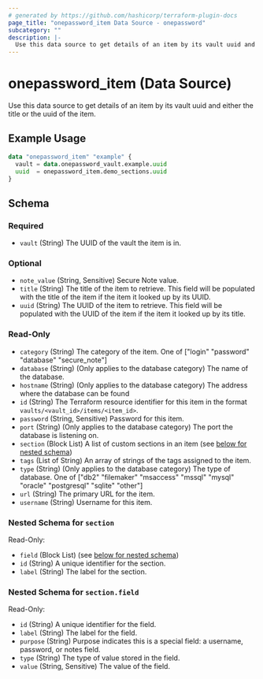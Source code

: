 ```yaml
---
# generated by https://github.com/hashicorp/terraform-plugin-docs
page_title: "onepassword_item Data Source - onepassword"
subcategory: ""
description: |-
  Use this data source to get details of an item by its vault uuid and either the title or the uuid of the item.
---
```


# onepassword_item (Data Source)

Use this data source to get details of an item by its vault uuid and either the title or the uuid of the item.

## Example Usage

```terraform
data "onepassword_item" "example" {
  vault = data.onepassword_vault.example.uuid
  uuid  = onepassword_item.demo_sections.uuid
}
```

<!-- schema generated by tfplugindocs -->
## Schema

### Required

- `vault` (String) The UUID of the vault the item is in.

### Optional

- `note_value` (String, Sensitive) Secure Note value.
- `title` (String) The title of the item to retrieve. This field will be populated with the title of the item if the item it looked up by its UUID.
- `uuid` (String) The UUID of the item to retrieve. This field will be populated with the UUID of the item if the item it looked up by its title.

### Read-Only

- `category` (String) The category of the item. One of ["login" "password" "database" "secure_note"]
- `database` (String) (Only applies to the database category) The name of the database.
- `hostname` (String) (Only applies to the database category) The address where the database can be found
- `id` (String) The Terraform resource identifier for this item in the format `vaults/<vault_id>/items/<item_id>`.
- `password` (String, Sensitive) Password for this item.
- `port` (String) (Only applies to the database category) The port the database is listening on.
- `section` (Block List) A list of custom sections in an item (see [below for nested schema](#nestedblock--section))
- `tags` (List of String) An array of strings of the tags assigned to the item.
- `type` (String) (Only applies to the database category) The type of database. One of ["db2" "filemaker" "msaccess" "mssql" "mysql" "oracle" "postgresql" "sqlite" "other"]
- `url` (String) The primary URL for the item.
- `username` (String) Username for this item.

<a id="nestedblock--section"></a>
### Nested Schema for `section`

Read-Only:

- `field` (Block List) (see [below for nested schema](#nestedblock--section--field))
- `id` (String) A unique identifier for the section.
- `label` (String) The label for the section.

<a id="nestedblock--section--field"></a>
### Nested Schema for `section.field`

Read-Only:

- `id` (String) A unique identifier for the field.
- `label` (String) The label for the field.
- `purpose` (String) Purpose indicates this is a special field: a username, password, or notes field.
- `type` (String) The type of value stored in the field.
- `value` (String, Sensitive) The value of the field.
